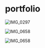 # portfolio

![IMG_0297](https://github.com/user-attachments/assets/9b5dacc0-8454-44d5-bc4a-7e96f6503b1d)

![IMG_0658](https://github.com/user-attachments/assets/e3f24b40-e14b-47c3-a427-75ab85904805)

![IMG_0658](https://github.com/user-attachments/assets/2799f020-1c49-4db9-b2c4-05f33c9d1fef)
